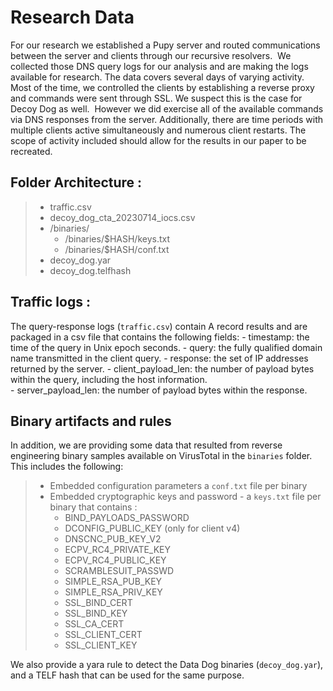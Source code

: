 # Research Data
For our research we established a Pupy server and routed communications between the server and clients through our recursive resolvers. 
​
We collected those DNS query logs for our analysis and are making the logs available for research. The data covers several days of varying activity. Most of the time, we controlled the clients by establishing a reverse proxy and commands were sent through SSL. We suspect this is the case for Decoy Dog as well. 
​
However we did exercise all of the available commands via DNS responses from the server. Additionally, there are time periods with multiple clients active simultaneously and numerous client restarts. The scope of activity included should allow for the results in our paper to be recreated. 
​
## Folder Architecture : 
   > - traffic.csv
   > - decoy_dog_cta_20230714_iocs.csv
   > - /binaries/
   >     -  /binaries/$HASH/keys.txt
   >     -  /binaries/$HASH/conf.txt
   > - decoy_dog.yar
   > - decoy_dog.telfhash
​
​
## Traffic logs : 
The query-response logs (`traffic.csv`) contain A record results and are packaged in a csv file that contains the following fields: 
    - timestamp: the time of the query in Unix epoch seconds.
    - query: the fully qualified domain name transmitted in the client query.
    - response: the set of IP addresses returned by the server.
    - client_payload_len: the number of payload bytes within the query, including the host information.  
    - server_payload_len: the number of payload bytes within the response. 
​
## Binary artifacts and rules 
In addition, we are providing some data that resulted from reverse engineering binary samples available on VirusTotal in the `binaries` folder. This includes the following: 
​
>   -    Embedded configuration parameters a `conf.txt` file per binary 
>   -    Embedded cryptographic keys and password - a `keys.txt` file per binary that contains :
>        -  BIND_PAYLOADS_PASSWORD
>        -   DCONFIG_PUBLIC_KEY (only for client v4)
>        -   DNSCNC_PUB_KEY_V2
>        -   ECPV_RC4_PRIVATE_KEY
>        -   ECPV_RC4_PUBLIC_KEY
>        -   SCRAMBLESUIT_PASSWD
>        -   SIMPLE_RSA_PUB_KEY
>        -   SIMPLE_RSA_PRIV_KEY
>        -   SSL_BIND_CERT
>        -   SSL_BIND_KEY 
>        -   SSL_CA_CERT
>        -   SSL_CLIENT_CERT
>        -   SSL_CLIENT_KEY
>
We also provide a yara rule to detect the Data Dog binaries (`decoy_dog.yar`), and a TELF hash that can be used for the same purpose.
